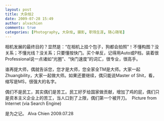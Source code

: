 ```yaml
---
layout: post
title: 大杂烩2
date: 2009-07-28 15:49
author: alvachien
comments: true
categories: [Photography, 大杂烩, 摄影, 职场生涯, 随心随笔]
---
```


相机发展的最终目的？显然是：“在相机上挂个包子，狗都会拍照”！不懂构图？没关系；不懂光线？没关系；只要懂按快门。买个单反，记得用Auto或P档，装着很Professional说一点诸如“光圈”、“快门速度”的词汇，很专业，很高手。
 
谁再提大师，偶就告诉您，您才是大师，您全家全TM是大师。大家一起Zhuangbility，大家一起做大师。如果还要继续，偶只能说Master of Shit，看，缩写是MS，很强大的名字。
 
偶们不是民工，其实偶们是苦工。民工好歹给国家做贡献，增加了鸡的屁，偶们只是资本主义企业上的苦工，当人口到了上限，偶们第一个被开刀。
<img src="http://bbsattach.uuu9.com/attachment/day_080322/20080322_2e3b666d9b4b92c4c2e1BcoNkL8ZYUqa.jpg" alt="" />
Picture from Internet (via Search Engine)
 
是为之记。
Alva Chien
2009.07.28

